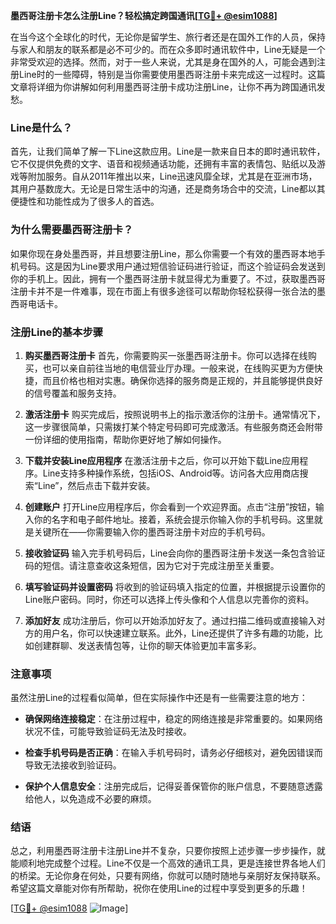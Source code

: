 **墨西哥注册卡怎么注册Line？轻松搞定跨国通讯[[TG💪+ @esim1088](https://t.me/s/esim1088)]**

在当今这个全球化的时代，无论你是留学生、旅行者还是在国外工作的人员，保持与家人和朋友的联系都是必不可少的。而在众多即时通讯软件中，Line无疑是一个非常受欢迎的选择。然而，对于一些人来说，尤其是身在国外的人，可能会遇到注册Line时的一些障碍，特别是当你需要使用墨西哥注册卡来完成这一过程时。这篇文章将详细为你讲解如何利用墨西哥注册卡成功注册Line，让你不再为跨国通讯发愁。

### Line是什么？

首先，让我们简单了解一下Line这款应用。Line是一款来自日本的即时通讯软件，它不仅提供免费的文字、语音和视频通话功能，还拥有丰富的表情包、贴纸以及游戏等附加服务。自从2011年推出以来，Line迅速风靡全球，尤其是在亚洲市场，其用户基数庞大。无论是日常生活中的沟通，还是商务场合中的交流，Line都以其便捷性和功能性成为了很多人的首选。

### 为什么需要墨西哥注册卡？

如果你现在身处墨西哥，并且想要注册Line，那么你需要一个有效的墨西哥本地手机号码。这是因为Line要求用户通过短信验证码进行验证，而这个验证码会发送到你的手机上。因此，拥有一个墨西哥注册卡就显得尤为重要了。不过，获取墨西哥注册卡并不是一件难事，现在市面上有很多途径可以帮助你轻松获得一张合法的墨西哥电话卡。

### 注册Line的基本步骤

1. **购买墨西哥注册卡**
   首先，你需要购买一张墨西哥注册卡。你可以选择在线购买，也可以亲自前往当地的电信营业厅办理。一般来说，在线购买更为方便快捷，而且价格也相对实惠。确保你选择的服务商是正规的，并且能够提供良好的信号覆盖和服务支持。

2. **激活注册卡**
   购买完成后，按照说明书上的指示激活你的注册卡。通常情况下，这一步骤很简单，只需拨打某个特定号码即可完成激活。有些服务商还会附带一份详细的使用指南，帮助你更好地了解如何操作。

3. **下载并安装Line应用程序**
   在激活注册卡之后，你可以开始下载Line应用程序。Line支持多种操作系统，包括iOS、Android等。访问各大应用商店搜索“Line”，然后点击下载并安装。

4. **创建账户**
   打开Line应用程序后，你会看到一个欢迎界面。点击“注册”按钮，输入你的名字和电子邮件地址。接着，系统会提示你输入你的手机号码。这里就是关键所在——你需要输入你的墨西哥注册卡对应的手机号码。

5. **接收验证码**
   输入完手机号码后，Line会向你的墨西哥注册卡发送一条包含验证码的短信。请注意查收这条短信，因为它对于完成注册至关重要。

6. **填写验证码并设置密码**
   将收到的验证码填入指定的位置，并根据提示设置你的Line账户密码。同时，你还可以选择上传头像和个人信息以完善你的资料。

7. **添加好友**
   成功注册后，你可以开始添加好友了。通过扫描二维码或直接输入对方的用户名，你可以快速建立联系。此外，Line还提供了许多有趣的功能，比如创建群聊、发送表情包等，让你的聊天体验更加丰富多彩。

### 注意事项

虽然注册Line的过程看似简单，但在实际操作中还是有一些需要注意的地方：

- **确保网络连接稳定**：在注册过程中，稳定的网络连接是非常重要的。如果网络状况不佳，可能导致验证码无法及时接收。
  
- **检查手机号码是否正确**：在输入手机号码时，请务必仔细核对，避免因错误而导致无法接收到验证码。

- **保护个人信息安全**：注册完成后，记得妥善保管你的账户信息，不要随意透露给他人，以免造成不必要的麻烦。

### 结语

总之，利用墨西哥注册卡注册Line并不复杂，只要你按照上述步骤一步步操作，就能顺利地完成整个过程。Line不仅是一个高效的通讯工具，更是连接世界各地人们的桥梁。无论你身在何处，只要有网络，你就可以随时随地与亲朋好友保持联系。希望这篇文章能对你有所帮助，祝你在使用Line的过程中享受到更多的乐趣！

[[TG💪+ @esim1088](https://t.me/s/esim1088) ![Image](https://i.postimg.cc/4NQfJmqS/Snipaste-2025-05-13-00-14-12.png)]
